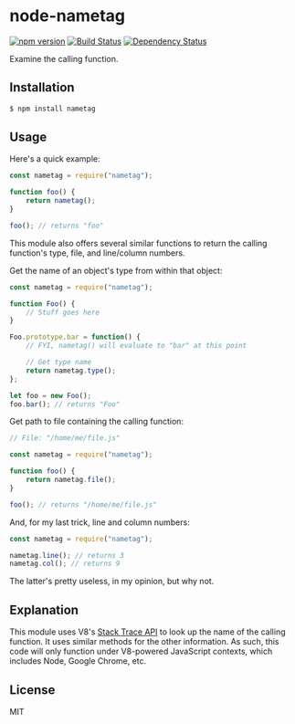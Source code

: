 node-nametag
============

[![npm version](https://badge.fury.io/js/nametag.svg)](https://badge.fury.io/js/nametag)
[![Build Status](https://travis-ci.org/tylerfilla/node-nametag.svg?branch=master)](https://travis-ci.org/tylerfilla/node-nametag)
[![Dependency Status](https://david-dm.org/tylerfilla/node-nametag.svg)](https://david-dm.org/tylerfilla/node-nametag)

Examine the calling function.

Installation
------------

```sh
$ npm install nametag
```

Usage
-----

Here's a quick example:

```js
const nametag = require("nametag");

function foo() {
    return nametag();
}

foo(); // returns "foo"
```

This module also offers several similar functions to return the calling function's type, file, and line/column numbers.

Get the name of an object's type from within that object:

```js
const nametag = require("nametag");

function Foo() {
    // Stuff goes here
}

Foo.prototype.bar = function() {
    // FYI, nametag() will evaluate to "bar" at this point

    // Get type name
    return nametag.type();
};

let foo = new Foo();
foo.bar(); // returns "Foo"
```

Get path to file containing the calling function:

```js
// File: "/home/me/file.js"

const nametag = require("nametag");

function foo() {
    return nametag.file();
}

foo(); // returns "/home/me/file.js"
```

And, for my last trick, line and column numbers:

```js
const nametag = require("nametag");

nametag.line(); // returns 3
nametag.col(); // returns 9
```

The latter's pretty useless, in my opinion, but why not.

Explanation
-----------

This module uses V8's [Stack Trace API](https://github.com/v8/v8/wiki/Stack-Trace-API) to look up the name of the calling function. It uses similar methods for the other information. As such, this code will only function under V8-powered JavaScript contexts, which includes Node, Google Chrome, etc.

License
-------

MIT
